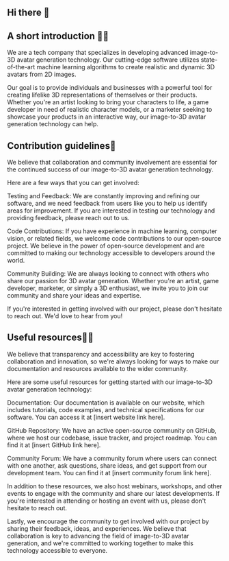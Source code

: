 ## Hi there 👋

## A short introduction 🙋‍♀️ 
We are a tech company that specializes in developing advanced image-to-3D avatar generation technology. Our cutting-edge software utilizes state-of-the-art machine learning algorithms to create realistic and dynamic 3D avatars from 2D images.

Our goal is to provide individuals and businesses with a powerful tool for creating lifelike 3D representations of themselves or their products. Whether you're an artist looking to bring your characters to life, a game developer in need of realistic character models, or a marketer seeking to showcase your products in an interactive way, our image-to-3D avatar generation technology can help.

##  Contribution guidelines🌈
We believe that collaboration and community involvement are essential for the continued success of our image-to-3D avatar generation technology.

Here are a few ways that you can get involved:

Testing and Feedback: We are constantly improving and refining our software, and we need feedback from users like you to help us identify areas for improvement. If you are interested in testing our technology and providing feedback, please reach out to us.

Code Contributions: If you have experience in machine learning, computer vision, or related fields, we welcome code contributions to our open-source project. We believe in the power of open-source development and are committed to making our technology accessible to developers around the world.

Community Building: We are always looking to connect with others who share our passion for 3D avatar generation. Whether you're an artist, game developer, marketer, or simply a 3D enthusiast, we invite you to join our community and share your ideas and expertise.

If you're interested in getting involved with our project, please don't hesitate to reach out. We'd love to hear from you!

## Useful resources👩‍💻 
 We believe that transparency and accessibility are key to fostering collaboration and innovation, so we're always looking for ways to make our documentation and resources available to the wider community.

Here are some useful resources for getting started with our image-to-3D avatar generation technology:

Documentation: Our documentation is available on our website, which includes tutorials, code examples, and technical specifications for our software. You can access it at [insert website link here].

GitHub Repository: We have an active open-source community on GitHub, where we host our codebase, issue tracker, and project roadmap. You can find it at [insert GitHub link here].

Community Forum: We have a community forum where users can connect with one another, ask questions, share ideas, and get support from our development team. You can find it at [insert community forum link here].

In addition to these resources, we also host webinars, workshops, and other events to engage with the community and share our latest developments. If you're interested in attending or hosting an event with us, please don't hesitate to reach out.

Lastly, we encourage the community to get involved with our project by sharing their feedback, ideas, and experiences. We believe that collaboration is key to advancing the field of image-to-3D avatar generation, and we're committed to working together to make this technology accessible to everyone.

<!--

**Here are some ideas to get you started:**

🙋‍♀️ A short introduction - what is your organization all about?
🌈 Contribution guidelines - how can the community get involved?
👩‍💻 Useful resources - where can the community find your docs? Is there anything else the community should know?
🍿 Fun facts - what does your team eat for breakfast?
🧙 Remember, you can do mighty things with the power of [Markdown](https://docs.github.com/github/writing-on-github/getting-started-with-writing-and-formatting-on-github/basic-writing-and-formatting-syntax)
-->
